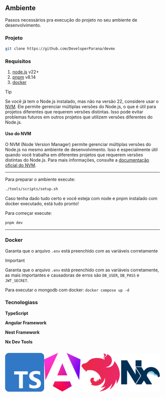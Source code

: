 ## Ambiente

Passos necessários pra execução do projeto no seu ambiente de desenvolvimento.

### Projeto

```sh
git clone https://github.com/DeveloperParana/devmx
```

### Requisitos

1. [node.js](https://nodejs.org/pt/download) v22+
1. [pnpm](https://pnpm.io/installation) v8.14
1. [docker](https://docs.docker.com/engine/install)

> [!TIP]
> Se você já tem o Node.js instalado, mas não na versão 22, considere usar o [NVM](https://github.com/nvm-sh/nvm). Ele permite gerenciar múltiplas versões do Node.js, o que é útil para projetos diferentes que requerem versões distintas. Isso pode evitar problemas futuros em outros projetos que utilizem versões diferentes do Node.js.

#### Uso do NVM

O NVM (Node Version Manager) permite gerenciar múltiplas versões do Node.js no mesmo ambiente de desenvolvimento. Isso é especialmente útil quando você trabalha em diferentes projetos que requerem versões distintas do Node.js.
Para mais informações, consulte a [documentação oficial do NVM](https://github.com/nvm-sh/nvm).

---

Para preparar o ambiente execute:

```sh
./tools/scripts/setup.sh
```

Caso tenha dado tudo certo e você esteja com node e pnpm instalado com docker executado, está tudo pronto!

Para começar execute:

```sh
pnpm dev
```

---

### Docker

Garanta que o arquivo `.env` está preenchido com as variáveis corretamente

> [!IMPORTANT]
> Garanta que o arquivo `.env` está preenchido com as variáveis corretamente, as mais importantes e causadoras de erros são `DB_USER`, `DB_PASS` e `JWT_SECRET`.

Para executar o mongodb com docker: `docker compose up -d`

### Tecnologiass

**TypeScript**

**Angular Framework**

**Nest Framework**

**Nx Dev Tools**

<div style="width: 100%; display: flex; justify-content: space-between">

![TypeScript](../assets/logos/typescript.svg)

![TypeScript](../assets/logos/angular.svg)

![TypeScript](../assets/logos/nest.svg)

![TypeScript](../assets/logos/nx.svg)

</div>

